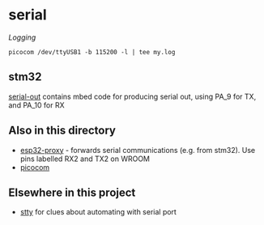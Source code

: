 # serial

*Logging*
```
picocom /dev/ttyUSB1 -b 115200 -l | tee my.log
```


## stm32

[serial-out](https://ide.mbed.com/compiler/#nav:/serial-out;) contains mbed code for producing serial out, using PA_9 for TX, and PA_10 for RX

## Also in this directory

* [esp32-proxy](esp32-proxy) - forwards serial communications (e.g. from stm32). Use pins labelled RX2 and TX2 on WROOM
* [picocom](picocom.md)

## Elsewhere in this project

* [stty](../0clock/0clock-1) for clues about automating with serial port
